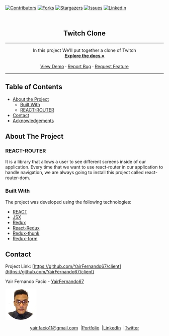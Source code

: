 [![Contributors][contributors-shield]][contributors-url]
[![Forks][forks-shield]][forks-url]
[![Stargazers][stars-shield]][stars-url]
[![Issues][issues-shield]][issues-url]
[![LinkedIn][linkedin-shield2]][linkedin-url2]

<!-- PROJECT LOGO -->
<br />
<p align="center">
 <h2 align="center"> Twitch Clone</h2>
 
  ---

  <p align="center">
      In this project We'll put together a clone of Twitch
    <br />
    <a href="https://github.com/YairFernando67/client"><strong>Explore the docs »</strong></a>
    <br />
    <br />
    <a href="https://github.com/YairFernando67/client">View Demo</a>
    ·
    <a href="https://github.com/YairFernando67/client/issues">Report Bug</a>
    ·
    <a href="https://github.com/YairFernando67/client/issues">Request Feature</a>
  </p>

  ---

</p>

## Table of Contents
* [About the Project](#about-the-project)
  * [Built With](#built-with)
  * [REACT-ROUTER](#REACT-ROUTER)
* [Contact](#contact)
* [Acknowledgements](#acknowledgements)
<!-- ABOUT THE PROJECT -->

## About The Project

### REACT-ROUTER
It is a library that allows a user to see different screens inside of 
our application.
Every time that we want to use react-router in our application to handle
navigation, we are always going to install this project called react-router-dom.

### Built With
The project was developed using the following technologies:
- [REACT](https://es.reactjs.org/)
- [JSX](https://reactjs.org/docs/introducing-jsx.html)
- [Redux](https://github.com/reduxjs/redux)
- [React-Redux](https://github.com/reduxjs/react-redux)
- [Redux-thunk](https://github.com/reduxjs/redux-thunk)
- [Redux-form](https://redux-form.com/8.2.2/)


## Contact
<p align="center">

  Project Link: [https://github.com/YairFernando67/client](https://github.com/YairFernando67/client)

</p>

<p align="center">

  Yair Fernando Facio - [YairFernando67](https://github.com/YairFernando67)

  <a href="https://yairfernando67.github.io/Portfolio/" target="_blank">
  
  ![Screenshot Image](public/logoRepo2.jpg) 
  
  </a>

</p>
<p align="center" style="display: flex; justify-content: center; align-items: center;">
    <a target="_blank" href="https://mail.google.com/mail/?view=cm&fs=1&tf=1&to=yair.facio11@gmail.com">
      yair.facio11@gmail.com
    </a> &nbsp; |
    <a target="_blank" href="https://yairfernando67.github.io/Portfolio/">
        Portfolio
    </a> &nbsp; |
    <a target="_blank" href="https://www.linkedin.com/in/softwaredeveloperyairfacio/">
      LinkedIn
    </a> &nbsp; |
    <a target="_blank" href="https://twitter.com/YairFernando18">
      Twitter
    </a>
</p>


<!-- MARKDOWN LINKS & IMAGES -->
[contributors-shield]: https://img.shields.io/github/contributors/YairFernando67/client.svg?style=flat-square
[contributors-url]: https://github.com/YairFernando67/client/graphs/contributors
[forks-shield]: https://img.shields.io/github/forks/YairFernando67/client.svg?style=flat-square
[forks-url]: https://github.com/YairFernando67/client/network/members
[stars-shield]: https://img.shields.io/github/stars/YairFernando67/client.svg?style=flat-square
[stars-url]: https://github.com/YairFernando67/client/stargazers
[issues-shield]: https://img.shields.io/github/issues/YairFernando67/client.svg?style=flat-square
[issues-url]: https://github.com/YairFernando67/client/issues
[license-shield]: https://img.shields.io/github/license/YairFernando67/client.svg?style=flat-square
[license-url]: https://github.com/YairFernando67/client/blob/master/LICENSE.txt
[linkedin-shield2]: https://img.shields.io/badge/-LinkedIn-black.svg?style=flat-square&logo=linkedin&colorB=555
[linkedin-url2]: https://www.linkedin.com/in/softwaredeveloperyairfacio/
<!-- [product-screenshot]: img/logo.png
[product-example]: img/example.png -->
